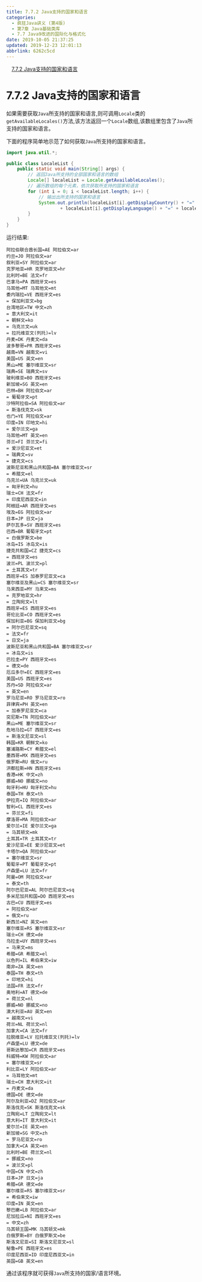 ```yaml
---
title: 7.7.2 Java支持的国家和语言
categories: 
  - 疯狂Java讲义 (第4版)
  - 第7章 Java基础类库
  - 7.7 Java9改进的国际化与格式化
date: 2019-10-05 21:37:25
updated: 2019-12-23 12:01:13
abbrlink: 6262c5cd
---
```

<div id='my_toc'><a href="/JavaReadingNotes/6262c5cd/#7-7-2-Java支持的国家和语言" class="header_1">7.7.2 Java支持的国家和语言</a>&nbsp;<br></div>
<style>.header_1{margin-left: 1em;}.header_2{margin-left: 2em;}.header_3{margin-left: 3em;}.header_4{margin-left: 4em;}.header_5{margin-left: 5em;}.header_6{margin-left: 6em;}</style>
<!--more-->
<script>if (navigator.platform.search('arm')==-1){document.getElementById('my_toc').style.display = 'none';}var e,p = document.getElementsByTagName('p');while (p.length>0) {e = p[0];e.parentElement.removeChild(e);}</script>

<!--end-->
<!--SSTStart-->
# 7.7.2 Java支持的国家和语言 #
如果需要获取`Java`所支持的国家和语言,则可调用`Locale`类的`getAvailableLocales()`方法,该方法返回一个`Locale`数组,该数组里包含了`Java`所支持的国家和语言。
<!--SSTStop-->

下面的程序简单地示范了如何获取`Java`所支持的国家和语言。
```java
import java.util.*;

public class LocaleList {
    public static void main(String[] args) {
        // 返回Java所支持的全部国家和语言的数组
        Locale[] localeList = Locale.getAvailableLocales();
        // 遍历数组的每个元素，依次获取所支持的国家和语言
        for (int i = 0; i < localeList.length; i++) {
            // 输出出所支持的国家和语言
            System.out.println(localeList[i].getDisplayCountry() + "=" + localeList[i].getCountry() + " "
                    + localeList[i].getDisplayLanguage() + "=" + localeList[i].getLanguage());
        }
    }
}
```
运行结果:
```
阿拉伯联合酋长国=AE 阿拉伯文=ar
约旦=JO 阿拉伯文=ar
叙利亚=SY 阿拉伯文=ar
克罗地亚=HR 克罗地亚文=hr
比利时=BE 法文=fr
巴拿马=PA 西班牙文=es
马耳他=MT 马耳他文=mt
委内瑞拉=VE 西班牙文=es
= 保加利亚文=bg
台湾地区=TW 中文=zh
= 意大利文=it
= 朝鲜文=ko
= 乌克兰文=uk
= 拉托维亚文(列托)=lv
丹麦=DK 丹麦文=da
波多黎哥=PR 西班牙文=es
越南=VN 越南文=vi
美国=US 英文=en
黑山=ME 塞尔维亚文=sr
瑞典=SE 瑞典文=sv
玻利维亚=BO 西班牙文=es
新加坡=SG 英文=en
巴林=BH 阿拉伯文=ar
= 葡萄牙文=pt
沙特阿拉伯=SA 阿拉伯文=ar
= 斯洛伐克文=sk
也门=YE 阿拉伯文=ar
印度=IN 印地文=hi
= 爱尔兰文=ga
马耳他=MT 英文=en
芬兰=FI 芬兰文=fi
= 爱沙尼亚文=et
= 瑞典文=sv
= 捷克文=cs
波斯尼亚和黑山共和国=BA 塞尔维亚文=sr
= 希腊文=el
乌克兰=UA 乌克兰文=uk
= 匈牙利文=hu
瑞士=CH 法文=fr
= 印度尼西亚文=in
阿根廷=AR 西班牙文=es
埃及=EG 阿拉伯文=ar
日本=JP 日文=ja
萨尔瓦多=SV 西班牙文=es
巴西=BR 葡萄牙文=pt
= 白俄罗斯文=be
冰岛=IS 冰岛文=is
捷克共和国=CZ 捷克文=cs
= 西班牙文=es
波兰=PL 波兰文=pl
= 土耳其文=tr
西班牙=ES 加泰罗尼亚文=ca
塞尔维亚及黑山=CS 塞尔维亚文=sr
马来西亚=MY 马来文=ms
= 克罗地亚文=hr
= 立陶宛文=lt
西班牙=ES 西班牙文=es
哥伦比亚=CO 西班牙文=es
保加利亚=BG 保加利亚文=bg
= 阿尔巴尼亚文=sq
= 法文=fr
= 日文=ja
波斯尼亚和黑山共和国=BA 塞尔维亚文=sr
= 冰岛文=is
巴拉圭=PY 西班牙文=es
= 德文=de
厄瓜多尔=EC 西班牙文=es
美国=US 西班牙文=es
苏丹=SD 阿拉伯文=ar
= 英文=en
罗马尼亚=RO 罗马尼亚文=ro
菲律宾=PH 英文=en
= 加泰罗尼亚文=ca
突尼斯=TN 阿拉伯文=ar
黑山=ME 塞尔维亚文=sr
危地马拉=GT 西班牙文=es
= 斯洛文尼亚文=sl
韩国=KR 朝鲜文=ko
塞浦路斯=CY 希腊文=el
墨西哥=MX 西班牙文=es
俄罗斯=RU 俄文=ru
洪都拉斯=HN 西班牙文=es
香港=HK 中文=zh
挪威=NO 挪威文=no
匈牙利=HU 匈牙利文=hu
泰国=TH 泰文=th
伊拉克=IQ 阿拉伯文=ar
智利=CL 西班牙文=es
= 芬兰文=fi
摩洛哥=MA 阿拉伯文=ar
爱尔兰=IE 爱尔兰文=ga
= 马其顿文=mk
土耳其=TR 土耳其文=tr
爱沙尼亚=EE 爱沙尼亚文=et
卡塔尔=QA 阿拉伯文=ar
= 塞尔维亚文=sr
葡萄牙=PT 葡萄牙文=pt
卢森堡=LU 法文=fr
阿曼=OM 阿拉伯文=ar
= 泰文=th
阿尔巴尼亚=AL 阿尔巴尼亚文=sq
多米尼加共和国=DO 西班牙文=es
古巴=CU 西班牙文=es
= 阿拉伯文=ar
= 俄文=ru
新西兰=NZ 英文=en
塞尔维亚=RS 塞尔维亚文=sr
瑞士=CH 德文=de
乌拉圭=UY 西班牙文=es
= 马来文=ms
希腊=GR 希腊文=el
以色列=IL 希伯来文=iw
南非=ZA 英文=en
泰国=TH 泰文=th
= 印地文=hi
法国=FR 法文=fr
奥地利=AT 德文=de
= 荷兰文=nl
挪威=NO 挪威文=no
澳大利亚=AU 英文=en
= 越南文=vi
荷兰=NL 荷兰文=nl
加拿大=CA 法文=fr
拉脱维亚=LV 拉托维亚文(列托)=lv
卢森堡=LU 德文=de
哥斯达黎加=CR 西班牙文=es
科威特=KW 阿拉伯文=ar
= 塞尔维亚文=sr
利比亚=LY 阿拉伯文=ar
= 马耳他文=mt
瑞士=CH 意大利文=it
= 丹麦文=da
德国=DE 德文=de
阿尔及利亚=DZ 阿拉伯文=ar
斯洛伐克=SK 斯洛伐克文=sk
立陶宛=LT 立陶宛文=lt
意大利=IT 意大利文=it
爱尔兰=IE 英文=en
新加坡=SG 中文=zh
= 罗马尼亚文=ro
加拿大=CA 英文=en
比利时=BE 荷兰文=nl
= 挪威文=no
= 波兰文=pl
中国=CN 中文=zh
日本=JP 日文=ja
希腊=GR 德文=de
塞尔维亚=RS 塞尔维亚文=sr
= 希伯来文=iw
印度=IN 英文=en
黎巴嫩=LB 阿拉伯文=ar
尼加拉瓜=NI 西班牙文=es
= 中文=zh
马其顿王国=MK 马其顿文=mk
白俄罗斯=BY 白俄罗斯文=be
斯洛文尼亚=SI 斯洛文尼亚文=sl
秘鲁=PE 西班牙文=es
印度尼西亚=ID 印度尼西亚文=in
英国=GB 英文=en
```
通过该程序就可获得`Java`所支持的国家/语言环境。
